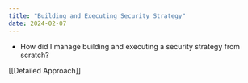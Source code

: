 ```yaml
---
title: "Building and Executing Security Strategy"
date: 2024-02-07
---
```



- How did I manage building and executing a security strategy from scratch?

[[Detailed Approach]]
